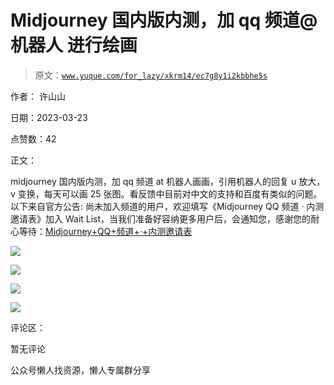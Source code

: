 # Midjourney 国内版内测，加 qq 频道@机器人 进行绘画

> 原文：[`www.yuque.com/for_lazy/xkrm14/ec7g8y1i2kbbhe5s`](https://www.yuque.com/for_lazy/xkrm14/ec7g8y1i2kbbhe5s)



作者： 许山山



日期：2023-03-23



点赞数：42



正文：



midjourney 国内版内测，加 qq 频道 at 机器人画画，引用机器人的回复 u 放大，v 变换，每天可以画 25 张图。看反馈中目前对中文的支持和百度有类似的问题。 以下来自官方公告: 尚未加入频道的用户，欢迎填写《Midjourney QQ 频道 · 内测邀请表》加入 Wait List，当我们准备好容纳更多用户后，会通知您，感谢您的耐心等待：[Midjourney+QQ+频道+·+内测邀请表](https://docs.qq.com/form/page/DR2hWQUVlbXNxVEF5)



![](img/7f55c9e111d039995db6e1cc3b1d958e.png)



![](img/1747e4a6f437a5bb3344e59c630c3ce1.png)



![](img/e278bd1bbc3331beea276d7e0a8fab38.png)



![](img/605eba84c5f88fa8a6753150d2dba29b.png)



评论区：



暂无评论



公众号懒人找资源，懒人专属群分享

